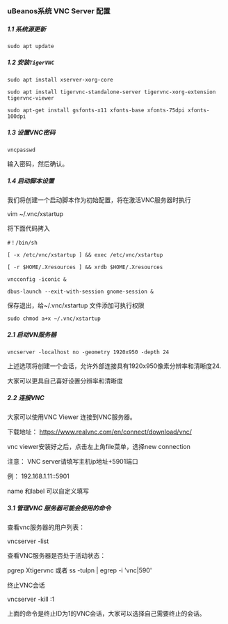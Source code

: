 ###  uBeanos系统 VNC Server 配置

##### 1.1 系统源更新

```shell
sudo apt update
```

##### 1.2 安装`TigerVNC`

```shell
sudo apt install xserver-xorg-core

sudo apt install tigervnc-standalone-server tigervnc-xorg-extension tigervnc-viewer

sudo apt-get install gsfonts-x11 xfonts-base xfonts-75dpi xfonts-100dpi
```



##### 1.3 设置VNC密码

```shell
vncpasswd
```

输入密码，然后确认。



##### 1.4 启动脚本设置

我们将创建一个启动脚本作为初始配置，将在激活VNC服务器时执行

vim  ~/.vnc/xstartup

将下面代码拷入

```shell
#！/bin/sh

[ -x /etc/vnc/xstartup ] && exec /etc/vnc/xstartup

[ -r $HOME/.Xresources ] && xrdb $HOME/.Xresources

vncconfig -iconic &

dbus-launch --exit-with-session gnome-session &
```

保存退出，给~/.vnc/xstartup 文件添加可执行权限

```shell
sudo chmod a+x ~/.vnc/xstartup
```





##### 2.1 启动VN服务器

```shell
vncserver -localhost no -geometry 1920x950 -depth 24
```

上述选项将创建一个会话，允许外部连接具有1920x950像素分辨率和清晰度24.

大家可以更具自己喜好设置分辨率和清晰度



##### 2.2 连接VNC

大家可以使用VNC Viewer 连接到VNC服务器。

下载地址：  https://www.realvnc.com/en/connect/download/vnc/ 

vnc viewer安装好之后，点击左上角file菜单，选择new connection

注意： VNC server请填写主机ip地址+5901端口

例： 192.168.1.11::5901

name 和label 可以自定义填写





##### 3.1 管理VNC 服务器可能会使用的命令

查看vnc服务器的用户列表：

vncserver -list



查看VNC服务器是否处于活动状态：

pgrep Xtigervnc 或者 ss -tulpn | egrep -i 'vnc|590'



终止VNC会话

vncserver -kill  :1

上面的命令是终止ID为1的VNC会话，大家可以选择自己需要终止的会话。

